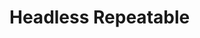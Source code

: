 # Headless Repeatable

<!-- 
This page should provide:
1. Overview of useRepeatable composable and HeadlessRepeatable component
2. API reference for returned properties and methods
3. Basic implementation examples for array handling
4. Array operations (add, remove, move)
5. Validation within repeatable fields
6. Integration with parent form
7. Common patterns and best practices
8. Advanced usage examples
-->